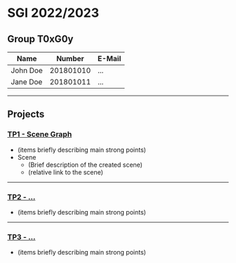 # SGI 2022/2023

## Group T0xG0y
| Name             | Number    | E-Mail             |
| ---------------- | --------- | ------------------ |
| John Doe         | 201801010 | ...                |
| Jane Doe         | 201801011 | ...                |

----

## Projects

### [TP1 - Scene Graph](tp1)

- (items briefly describing main strong points)
- Scene
  - (Brief description of the created scene)
  - (relative link to the scene)

-----

### [TP2 - ...](tp2)
- (items briefly describing main strong points)

----

### [TP3 - ...](tp3)
- (items briefly describing main strong points)

